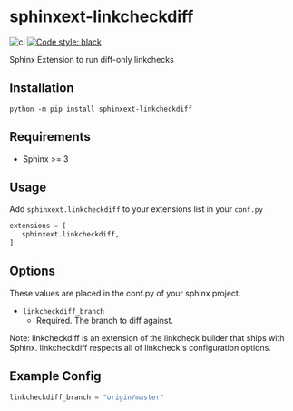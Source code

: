 # sphinxext-linkcheckdiff
![ci](https://github.com/wpilibsuite/sphinxext-linkcheckdiff/workflows/ci/badge.svg)
[![Code style: black](https://img.shields.io/badge/code%20style-black-000000.svg)](https://github.com/psf/black)

Sphinx Extension to run diff-only linkchecks

## Installation

`python -m pip install sphinxext-linkcheckdiff`

## Requirements

- Sphinx >= 3

## Usage
Add `sphinxext.linkcheckdiff` to your extensions list in your `conf.py`

```python
extensions = [
   sphinxext.linkcheckdiff,
]
```
## Options
These values are placed in the conf.py of your sphinx project.

* `linkcheckdiff_branch`
    * Required. The branch to diff against.

Note: linkcheckdiff is an extension of the linkcheck builder that ships with Sphinx. linkcheckdiff respects all of linkcheck's configuration options.


## Example Config

```python
linkcheckdiff_branch = "origin/master"
```

